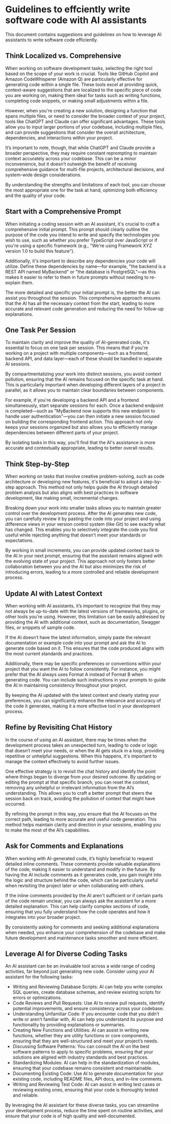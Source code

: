 # Guidelines to effciently write software code with AI assistants

This document contains suggestions and guidelines on how to leverage AI assistants to write software code efficiently.

## Think Localized vs. Comprehensive

When working on software development tasks, selecting the right tool based on the scope of your work is crucial. Tools like GitHub Copilot and Amazon CodeWhisperer (Amazon Q) are particularly effective for generating code within a single file. These tools excel at providing quick, context-aware suggestions that are localized to the specific piece of code you are working on, making them ideal for tasks such as writing functions, completing code snippets, or making small adjustments within a file.

However, when you're creating a new solution, designing a function that spans multiple files, or need to consider the broader context of your project, tools like ChatGPT and Claude can offer significant advantages. These tools allow you to input larger portions of your codebase, including multiple files, and can provide suggestions that consider the overall architecture, dependencies, and interactions within your project.

It’s important to note, though, that while ChatGPT and Claude provide a broader perspective, they may require constant reprompting to maintain context accurately across your codebase. This can be a minor inconvenience, but it doesn’t outweigh the benefit of receiving comprehensive guidance for multi-file projects, architectural decisions, and system-wide design considerations.

By understanding the strengths and limitations of each tool, you can choose the most appropriate one for the task at hand, optimizing both efficiency and the quality of your code.

## Start with a Comprehensive Prompt

When initiating a coding session with an AI assistant, it's crucial to craft a comprehensive initial prompt. This prompt should clearly outline the purpose of the code you intend to write and specify the technologies you wish to use, such as whether you prefer TypeScript over JavaScript or if you're using a specific framework (e.g., "We're using Framework XYZ version 1.0 to build this feature").

Additionally, it's important to describe any dependencies your code will utilize. Define these dependencies by name—for example, "the backend is a REST API named MyBackend" or "the database is PostgreSQL"—as this makes it easier to refer to them in future prompts without needing to re-explain them.

The more detailed and specific your initial prompt is, the better the AI can assist you throughout the session. This comprehensive approach ensures that the AI has all the necessary context from the start, leading to more accurate and relevant code generation and reducing the need for follow-up explanations.

## One Task Per Session
To maintain clarity and improve the quality of AI-generated code, it's essential to focus on one task per session. This means that if you're working on a project with multiple components—such as a frontend, backend API, and data layer—each of these should be handled in separate AI sessions.

By compartmentalizing your work into distinct sessions, you avoid context pollution, ensuring that the AI remains focused on the specific task at hand. This is particularly important when developing different layers of a project in parallel, as it allows you to maintain clear boundaries between components.

For example, if you're developing a backend API and a frontend simultaneously, start separate sessions for each. Once a backend endpoint is completed—such as "MyBackend now supports this new endpoint to handle user authentication"—you can then initiate a new session focused on building the corresponding frontend action. This approach not only keeps your sessions organized but also allows you to efficiently manage dependencies between different parts of your project.

By isolating tasks in this way, you'll find that the AI's assistance is more accurate and contextually appropriate, leading to better overall results.

## Think Step-by-Step

When working on tasks that involve creative problem-solving, such as code architecture or developing new features, it's beneficial to adopt a step-by-step approach. This method not only helps guide the AI through detailed problem analysis but also aligns with best practices in software development, like making small, incremental changes.

Breaking down your work into smaller tasks allows you to maintain greater control over the development process. After the AI generates new code, you can carefully review it by pasting the code into your project and using difference views in your version control system (like Git) to see exactly what has changed. This enables you to selectively integrate the code you find useful while rejecting anything that doesn't meet your standards or expectations.

By working in small increments, you can provide updated context back to the AI in your next prompt, ensuring that the assistant remains aligned with the evolving state of your project. This approach not only fosters better collaboration between you and the AI but also minimizes the risk of introducing errors, leading to a more controlled and reliable development process.

## Update AI with Latest Context

When working with AI assistants, it’s important to recognize that they may not always be up-to-date with the latest versions of frameworks, plugins, or other tools you're using. However, this limitation can be easily addressed by providing the AI with additional context, such as documentation, Swagger files, or snippets of sample code.

If the AI doesn’t have the latest information, simply paste the relevant documentation or example code into your prompt and ask the AI to generate code based on it. This ensures that the code produced aligns with the most current standards and practices.

Additionally, there may be specific preferences or conventions within your project that you want the AI to follow consistently. For instance, you might prefer that the AI always uses Format A instead of Format B when generating code. You can include such instructions in your prompts to guide the AI in maintaining consistency throughout your project.

By keeping the AI updated with the latest context and clearly stating your preferences, you can significantly enhance the relevance and accuracy of the code it generates, making it a more effective tool in your development process.

## Refine by Revisiting Chat History
In the course of using an AI assistant, there may be times when the development process takes an unexpected turn, leading to code or logic that doesn’t meet your needs, or when the AI gets stuck in a loop, providing repetitive or unhelpful suggestions. When this happens, it's important to manage the context effectively to avoid further issues.

One effective strategy is to revisit the chat history and identify the point where things began to diverge from your desired outcome. By updating or editing the prompt at that specific branch, you can reset the context, removing any unhelpful or irrelevant information from the AI’s understanding. This allows you to craft a better prompt that steers the session back on track, avoiding the pollution of context that might have occurred.

By refining the prompt in this way, you ensure that the AI focuses on the correct path, leading to more accurate and useful code generation. This method helps maintain clarity and direction in your sessions, enabling you to make the most of the AI’s capabilities.

## Ask for Comments and Explanations

When working with AI-generated code, it’s highly beneficial to request detailed inline comments. These comments provide valuable explanations of the code, making it easier to understand and modify in the future. By having the AI include comments as it generates code, you gain insight into the logic and structure behind the code, which can be particularly useful when revisiting the project later or when collaborating with others.

If the inline comments provided by the AI aren't sufficient or if certain parts of the code remain unclear, you can always ask the assistant for a more detailed explanation. This can help clarify complex sections of code, ensuring that you fully understand how the code operates and how it integrates into your broader project.

By consistently asking for comments and seeking additional explanations when needed, you enhance your comprehension of the codebase and make future development and maintenance tasks smoother and more efficient.

## Leverage AI for Diverse Coding Tasks

An AI assistant can be an invaluable tool across a wide range of coding activities, far beyond just generating new code. Consider using your AI assistant for the following tasks:

- Writing and Reviewing Database Scripts: AI can help you write complex SQL queries, create database schemas, and review existing scripts for errors or optimizations.
- Code Reviews and Pull Requests: Use AI to review pull requests, identify potential improvements, and ensure consistency across your codebase.
- Understanding Unfamiliar Code: If you encounter code that you didn’t write or aren’t familiar with, AI can help you understand its purpose and functionality by providing explanations or summaries.
- Creating New Functions and Utilities: AI can assist in writing new functions, whether they are utility functions or core components, ensuring that they are well-structured and meet your project’s needs.
- Discussing Software Patterns: You can consult the AI on the best software patterns to apply to specific problems, ensuring that your solutions are aligned with industry standards and best practices.
- Standardizing Modules: AI can help in the standardization of modules, ensuring that your codebase remains consistent and maintainable.
- Documenting Existing Code: Use AI to generate documentation for your existing code, including README files, API docs, and in-line comments.
- Writing and Reviewing Test Code: AI can assist in writing test cases or reviewing existing ones, ensuring that your code is thoroughly tested and reliable.

By leveraging the AI assistant for these diverse tasks, you can streamline your development process, reduce the time spent on routine activities, and ensure that your code is of high quality and well-documented.




